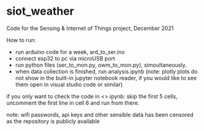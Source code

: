 # siot_weather
Code for the Sensing &amp; Internet of Things project, December 2021


How to run: 
- run arduino code for a week, ard_to_ser.ino
- connect esp32 to pc via microUSB port
- run python files (ser_to_mon.py, owm_to_mon.py), simoultaneously. 
- when data collection is finished, run analysis.ipynb (note: plotly plots do not show in the built-in jupyter notebook reader, if you would like to see them open in visual studio code or similar)
 

if you only want to check the code in <>.ipynb: skip the first 5 cells, uncomment the first line in cell 6 and run from there. 

note: wifi passwords, api keys and other sensible data has been censored as the repository is publicly available
